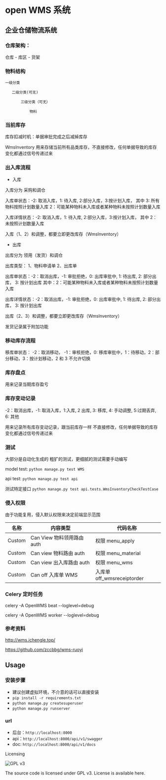 # open WMS 系统

## 企业仓储物流系统

### 仓库架构：

仓库 - 库区 - 货架

### 物料结构

```
一级分类

   二级分类(可无)

       三级分类（可无）

           物料
```

### 当前库存

库存扣减时机：单据审批完成之后减掉库存

WmsInventory 用来存储当前所有品类库存，不直接修改，任何单据导致的库存变化都通过信号传递过来

### 出入库流程

* 入库

入库分为 采购和调仓

入库单状态：-2: 取消入库，1: 待入库, 2:部分入库，3:按计划入库， 其中 3: 所有物料按照计划数量入库 2：可能某种物料未入库或者某种物料未按照计划数量入库

入库详情状态：-2: 取消入库，1: 待入库, 2:部分入库，3:按计划入库， 其中 2：未按照计划数量入库

入库（1、2）和调整，都要立即更改库存（WmsInventory）

* 出库

出库分为 领用（发货）和调仓

出库类型： 1、物料申请单 2、出库单

出库单状态：-2：取消出库，-1: 审批拒绝，0: 出库审批中, 1: 待出库, 2: 部分出库， 3: 按计划出库 其中：2：可能某种物料未入库或者某种物料未按照计划数量入库

出库详情状态：-2：取消出库，-1: 审批拒绝，0: 出库审批中, 1: 待出库, 2: 部分出库， 3: 按计划出库

出库（2、3）和调整，都要立即更改库存（WmsInventory）

发货记录属于附加功能

### 移动库存流程

移库单状态： -2：取消移动， -1：审核拒绝，0: 移库审批中，1：待移动，2：部分移动，3：按计划移动，2 和 3 不允许切换

### 库存盘点

用来记录当期库存盈亏

### 库存变动记录

 -2：取消出库，-1: 取消入库，1:入库, 2 出库, 3: 移库, 4: 手动调整, 5:过期丢弃, 6: 其他

用来记录所有库存变动记录，跟当前库存一样 不直接修改，任何单据导致的库存变化都通过信号传递过来


### 测试

大部分是自动化生成的 粗犷的测试，更细腻的测试需要手动编写

model test: `python manage.py test WMS`

api test: `python manage.py test api`

测试特定接口 `python manage.py test api.tests.WmsInventoryCheckTestCase `

### 侵入权限

由于功能复用，侵入默认权限来决定前端显示范围


| 名称    |  内容类型                    |  代码名称|
| ------ | ------ | ------ |
| Custom | Can View 物料领用路由	auth | 权限	menu_apply|
| Custom | Can view 物料路由	auth     | 权限	menu_material|
| Custom | Can view 出入库路由	auth     | 权限	menu_wms|
| Custom | Can off 入库单	WMS          | 入库单	off_wmsreceiptorder|


### Celery 定时任务

celery -A OpenWMS beat --loglevel=debug

celery -A OpenWMS worker --loglevel=debug

### 参考资料

http://wms.ichengle.top/

https://github.com/zccbbg/wms-ruoyi


## Usage

### 安装步骤

* 建议创建虚拟环境，不介意的话可以直接安装
* `pip install -r requirements.txt`
* `python manage.py createsuperuser`
* `python manage.py runserver`

### url

* 后台：`http://localhost:8000`
* api：`http://localhost:8000/api/v1/swagger`
* doc: `http://localhost:8000/api/v1/docs`


Licensing

![GPL v3](https://www.gnu.org/graphics/gplv3-with-text-136x68.png)

The source code is licensed under GPL v3. License is available here.